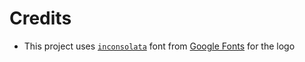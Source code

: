 # Credits

-   This project uses [`inconsolata`](https://github.com/googlefonts/Inconsolata) font from
    [Google Fonts](https://github.com/googlefonts) for the logo
